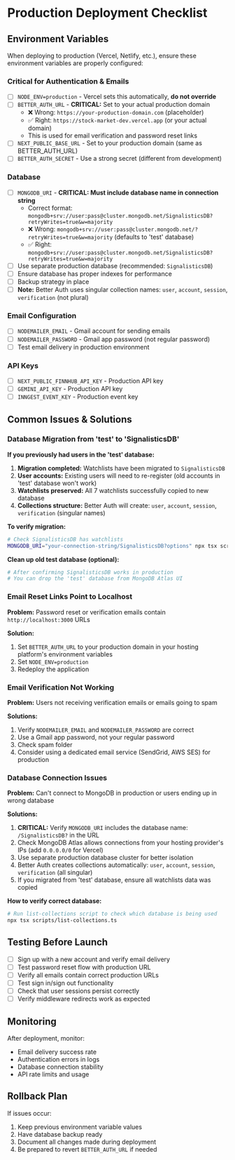 # Production Deployment Checklist

## Environment Variables

When deploying to production (Vercel, Netlify, etc.), ensure these environment variables are properly configured:

### Critical for Authentication & Emails

- [ ] `NODE_ENV=production` - Vercel sets this automatically, **do not override**
- [ ] `BETTER_AUTH_URL` - **CRITICAL:** Set to your actual production domain
  - ❌ Wrong: `https://your-production-domain.com` (placeholder)
  - ✅ Right: `https://stock-market-dev.vercel.app` (or your actual domain)
  - This is used for email verification and password reset links
- [ ] `NEXT_PUBLIC_BASE_URL` - Set to your production domain (same as BETTER_AUTH_URL)
- [ ] `BETTER_AUTH_SECRET` - Use a strong secret (different from development)

### Database

- [ ] `MONGODB_URI` - **CRITICAL: Must include database name in connection string**
  - Correct format: `mongodb+srv://user:pass@cluster.mongodb.net/SignalisticsDB?retryWrites=true&w=majority`
  - ❌ Wrong: `mongodb+srv://user:pass@cluster.mongodb.net/?retryWrites=true&w=majority` (defaults to 'test' database)
  - ✅ Right: `mongodb+srv://user:pass@cluster.mongodb.net/SignalisticsDB?retryWrites=true&w=majority`
- [ ] Use separate production database (recommended: `SignalisticsDB`)
- [ ] Ensure database has proper indexes for performance
- [ ] Backup strategy in place
- [ ] **Note:** Better Auth uses singular collection names: `user`, `account`, `session`, `verification` (not plural)

### Email Configuration

- [ ] `NODEMAILER_EMAIL` - Gmail account for sending emails
- [ ] `NODEMAILER_PASSWORD` - Gmail app password (not regular password)
- [ ] Test email delivery in production environment

### API Keys

- [ ] `NEXT_PUBLIC_FINNHUB_API_KEY` - Production API key
- [ ] `GEMINI_API_KEY` - Production API key
- [ ] `INNGEST_EVENT_KEY` - Production event key

## Common Issues & Solutions

### Database Migration from 'test' to 'SignalisticsDB'

**If you previously had users in the 'test' database:**

1. **Migration completed:** Watchlists have been migrated to `SignalisticsDB`
2. **User accounts:** Existing users will need to re-register (old accounts in 'test' database won't work)
3. **Watchlists preserved:** All 7 watchlists successfully copied to new database
4. **Collections structure:** Better Auth will create: `user`, `account`, `session`, `verification` (singular names)

**To verify migration:**
```bash
# Check SignalisticsDB has watchlists
MONGODB_URI="your-connection-string/SignalisticsDB?options" npx tsx scripts/list-collections.ts
```

**Clean up old test database (optional):**
```bash
# After confirming SignalisticsDB works in production
# You can drop the 'test' database from MongoDB Atlas UI
```

### Email Reset Links Point to Localhost

**Problem:** Password reset or verification emails contain `http://localhost:3000` URLs

**Solution:**
1. Set `BETTER_AUTH_URL` to your production domain in your hosting platform's environment variables
2. Set `NODE_ENV=production`
3. Redeploy the application

### Email Verification Not Working

**Problem:** Users not receiving verification emails or emails going to spam

**Solutions:**
1. Verify `NODEMAILER_EMAIL` and `NODEMAILER_PASSWORD` are correct
2. Use a Gmail app password, not your regular password
3. Check spam folder
4. Consider using a dedicated email service (SendGrid, AWS SES) for production

### Database Connection Issues

**Problem:** Can't connect to MongoDB in production or users ending up in wrong database

**Solutions:**
1. **CRITICAL:** Verify `MONGODB_URI` includes the database name: `/SignalisticsDB?` in the URL
2. Check MongoDB Atlas allows connections from your hosting provider's IPs (add `0.0.0.0/0` for Vercel)
3. Use separate production database cluster for better isolation
4. Better Auth creates collections automatically: `user`, `account`, `session`, `verification` (all singular)
5. If you migrated from 'test' database, ensure all watchlists data was copied

**How to verify correct database:**
```bash
# Run list-collections script to check which database is being used
npx tsx scripts/list-collections.ts
```

## Testing Before Launch

- [ ] Sign up with a new account and verify email delivery
- [ ] Test password reset flow with production URL
- [ ] Verify all emails contain correct production URLs
- [ ] Test sign in/sign out functionality
- [ ] Check that user sessions persist correctly
- [ ] Verify middleware redirects work as expected

## Monitoring

After deployment, monitor:
- Email delivery success rate
- Authentication errors in logs
- Database connection stability
- API rate limits and usage

## Rollback Plan

If issues occur:
1. Keep previous environment variable values
2. Have database backup ready
3. Document all changes made during deployment
4. Be prepared to revert `BETTER_AUTH_URL` if needed
